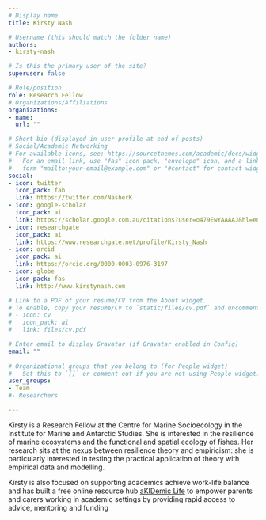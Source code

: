 ```yaml
---
# Display name
title: Kirsty Nash

# Username (this should match the folder name)
authors:
- kirsty-nash

# Is this the primary user of the site?
superuser: false

# Role/position
role: Research Fellow
# Organizations/Affiliations
organizations:
- name: 
  url: ""

# Short bio (displayed in user profile at end of posts)
# Social/Academic Networking
# For available icons, see: https://sourcethemes.com/academic/docs/widgets/#icons
#   For an email link, use "fas" icon pack, "envelope" icon, and a link in the
#   form "mailto:your-email@example.com" or "#contact" for contact widget.
social:
- icon: twitter
  icon_pack: fab
  link: https://twitter.com/NasherK
- icon: google-scholar
  icon_pack: ai
  link: https://scholar.google.com.au/citations?user=o479EwYAAAAJ&hl=en
- icon: researchgate
  icon_pack: ai
  link: https://www.researchgate.net/profile/Kirsty_Nash
- icon: orcid
  icon_pack: ai
  link: https://orcid.org/0000-0003-0976-3197
- icon: globe
  icon-pack: fas
  link: http://www.kirstynash.com

# Link to a PDF of your resume/CV from the About widget.
# To enable, copy your resume/CV to `static/files/cv.pdf` and uncomment the lines below.  
# - icon: cv
#   icon_pack: ai
#   link: files/cv.pdf

# Enter email to display Gravatar (if Gravatar enabled in Config)
email: ""
  
# Organizational groups that you belong to (for People widget)
#   Set this to `[]` or comment out if you are not using People widget.  
user_groups:
- Team
#- Researchers

---
```


Kirsty is a Research Fellow at the Centre for Marine Socioecology in the Institute for Marine and Antarctic Studies. She is interested in the resilience of marine ecosystems and the functional and spatial ecology of fishes. Her research sits at the nexus between resilience theory and empiricism: she is particularly interested in testing the practical application of theory with empirical data and modelling.
 
Kirsty is also focused on supporting academics achieve work-life balance and has built a free online resource hub [aKIDemic Life](https://akidemiclife.com) to empower parents and carers working in academic settings by providing rapid access to advice, mentoring and funding
